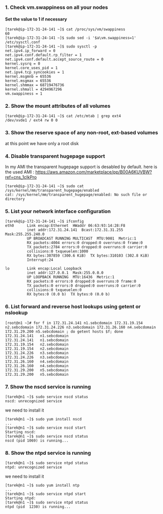 ### 1. Check vm.swappiness on all your nodes
#### Set the value to 1 if necessary
```
[tarek@ip-172-31-24-141 ~]$ cat /proc/sys/vm/swappiness
60
[tarek@ip-172-31-24-141 ~]$ sudo sed -i '$a\vm.swappiness=1' /etc/sysctl.conf
[tarek@ip-172-31-24-141 ~]$ sudo sysctl -p
net.ipv4.ip_forward = 0
net.ipv4.conf.default.rp_filter = 1
net.ipv4.conf.default.accept_source_route = 0
kernel.sysrq = 0
kernel.core_uses_pid = 1
net.ipv4.tcp_syncookies = 1
kernel.msgmnb = 65536
kernel.msgmax = 65536
kernel.shmmax = 68719476736
kernel.shmall = 4294967296
vm.swappiness = 1
```

### 2. Show the mount attributes of all volumes
```
[tarek@ip-172-31-24-141 ~]$ cat /etc/mtab | grep ext4
/dev/xvde1 / ext4 rw 0 0
```

### 3. Show the reserve space of any non-root, ext-based volumes
at this point we have only a root disk 

### 4. Disable transparent hugepage support
In my AMI the transparent hugepage support is desabled by default.
here is the used AMI : https://aws.amazon.com/marketplace/pp/B00A6KUVBW?ref=cns_1clkPro
 ```
 [tarek@ip-172-31-24-141 ~]$ sudo cat /sys/kernel/mm/transparent_hugepage/enabled
cat: /sys/kernel/mm/transparent_hugepage/enabled: No such file or directory

 ```

### 5. List your network interface configuration
```
[tarek@ip-172-31-24-141 ~]$ ifconfig
eth0      Link encap:Ethernet  HWaddr 06:63:93:14:28:F8
          inet addr:172.31.24.141  Bcast:172.31.31.255  Mask:255.255.240.0
          UP BROADCAST RUNNING MULTICAST  MTU:9001  Metric:1
          RX packets:4004 errors:0 dropped:0 overruns:0 frame:0
          TX packets:2784 errors:0 dropped:0 overruns:0 carrier:0
          collisions:0 txqueuelen:1000
          RX bytes:307859 (300.6 KiB)  TX bytes:310103 (302.8 KiB)
          Interrupt:24

lo        Link encap:Local Loopback
          inet addr:127.0.0.1  Mask:255.0.0.0
          UP LOOPBACK RUNNING  MTU:16436  Metric:1
          RX packets:0 errors:0 dropped:0 overruns:0 frame:0
          TX packets:0 errors:0 dropped:0 overruns:0 carrier:0
          collisions:0 txqueuelen:0
          RX bytes:0 (0.0 b)  TX bytes:0 (0.0 b)

```

### 6. List forward and reverse host lookups using getent or nslookup

```
[root@n1 ~]# for f in 172.31.24.141 n1.sebcdomain 172.31.19.154 n2.sebcdomain 172.31.24.226 n3.sebcdomain 172.31.26.160 n4.sebcdomain 172.31.29.200 n5.sebcdomain ; do getent hosts $f; done
172.31.24.141   n1.sebcdomain
172.31.24.141   n1.sebcdomain
172.31.19.154   n2.sebcdomain
172.31.19.154   n2.sebcdomain
172.31.24.226   n3.sebcdomain
172.31.24.226   n3.sebcdomain
172.31.26.160   n4.sebcdomain
172.31.26.160   n4.sebcdomain
172.31.29.200   n5.sebcdomain
172.31.29.200   n5.sebcdomain
```

### 7. Show the nscd service is running

```
[tarek@n1 ~]$ sudo service nscd status
nscd: unrecognized service
```

we need to install it

```
[tarek@n1 ~]$ sudo yum install nscd
...
[tarek@n1 ~]$ sudo service nscd start
Starting nscd:
[tarek@n1 ~]$ sudo service nscd status
nscd (pid 1069) is running...
```

### 8. Show the ntpd service is running

```
[tarek@n1 ~]$ sudo service ntpd status
ntpd: unrecognized service

```

we need to install it

```
[tarek@n1 ~]$ sudo yum install ntp
...
[tarek@n1 ~]$ sudo service ntpd start
Starting ntpd: 
[tarek@n1 ~]$ sudo service ntpd status
ntpd (pid  1230) is running...

```